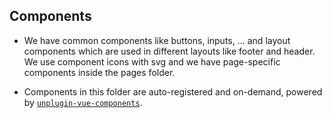 ## Components

- We have common components like buttons, inputs, ... and layout components which are used in different layouts like footer and header. We use component icons with svg and we have page-specific components inside the pages folder.


- Components in this folder are auto-registered and on-demand, powered by [`unplugin-vue-components`](https://github.com/antfu/unplugin-vue-components).
